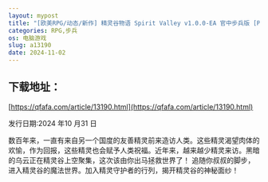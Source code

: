 ```yaml
---
layout: mypost
title: "[欧美RPG/动态/新作] 精灵谷物语 Spirit Valley v1.0.0-EA 官中步兵版 [PC/676M]"
categories: RPG,步兵
os: 电脑游戏
slug: a13190
date: 2024-11-02
---
```


## 下载地址：

[https://qfafa.com/article/13190.html](https://qfafa.com/article/13190.html)

发行日期:2024 年10 月31 日

数百年来，一直有来自另一个国度的友善精灵前来造访人类。这些精灵渴望肉体的欢愉，作为回报，这些精灵也会赋予人类祝福。近年来，越来越少精灵来访。黑暗的乌云正在精灵谷上空聚集，这次该由你出马拯救世界了！
追随你叔叔的脚步，进入精灵谷的魔法世界。加入精灵守护者的行列，揭开精灵谷的神秘面纱！